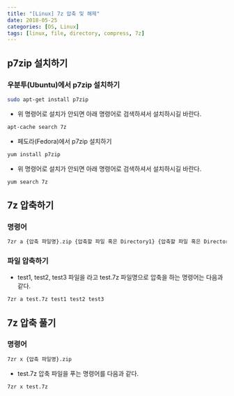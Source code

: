 ```yaml
---
title: "[Linux] 7z 압축 및 해제"
date: 2018-05-25
categories: [OS, Linux]
tags: [linux, file, directory, compress, 7z]
---
```


## p7zip 설치하기
### 우분투(Ubuntu)에서 p7zip 설치하기

```bash
sudo apt-get install p7zip
```

- 위 명령어로 설치가 안되면 아래 명령어로 검색하셔서 설치하시길 바란다.

```bash
apt-cache search 7z
```

- 페도라(Fedora)에서 p7zip 설치하기

```bash
yum install p7zip
```

- 위 명령어로 설치가 안되면 아래 명령어로 검색하셔서 설치하시길 바란다.

```bash
yum search 7z
```

## 7z 압축하기
### 명령어

```bash
7zr a {압축 파일명}.zip {압축할 파일 혹은 Directory1} {압축할 파일 혹은 Directory2}...
```

### 파일 압축하기

- test1, test2, test3 파일을 라고 test.7z 파일명으로 압축을 하는 명령어는 다음과 같다.

```bash
7zr a test.7z test1 test2 test3
```

## 7z 압축 풀기
### 명령어

```bash
7zr x {압축 파일명}.zip
```

- test.7z 압축 파일을 푸는 명령어를 다음과 같다.

```bash
7zr x test.7z
```